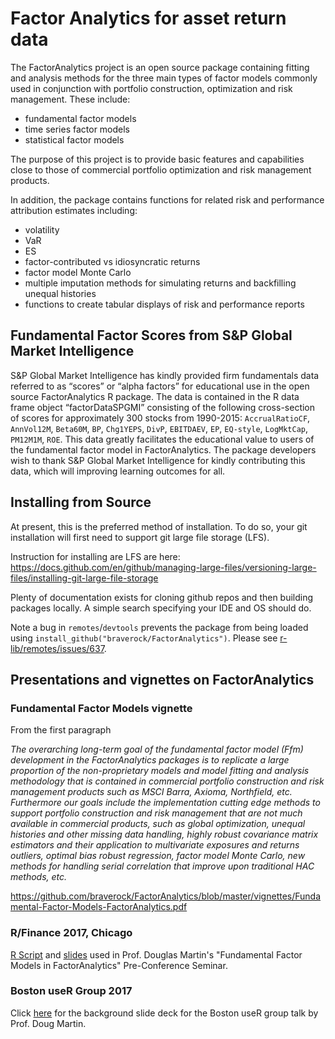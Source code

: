 
# Factor Analytics for asset return data

The FactorAnalytics project is an open source package containing fitting and analysis methods for the three main types of factor models commonly used in conjunction with portfolio construction, optimization and risk management. These include:
- fundamental factor models
- time series factor models
- statistical factor models

The purpose of this project is to provide basic features and capabilities close to those of commercial portfolio optimization and risk management products.

In addition, the package contains functions for related risk and performance attribution estimates including:
- volatility
- VaR
- ES
- factor-contributed vs idiosyncratic returns
- factor model Monte Carlo
- multiple imputation methods for simulating returns and backfilling unequal histories
- functions to create tabular displays of risk and performance reports


## Fundamental Factor Scores from S&P Global Market Intelligence
 
S&P Global Market Intelligence has kindly provided firm fundamentals data
referred to as “scores” or “alpha factors” for educational use in the open source FactorAnalytics R package. The data is contained in the R data frame object “factorDataSPGMI” consisting of the following cross-section of scores for approximately 300 stocks from 1990-2015: `AccrualRatioCF`, `AnnVol12M`, `Beta60M`, `BP`, `Chg1YEPS`, `DivP`, `EBITDAEV`, `EP`, `EQ-style`,
`LogMktCap`, `PM12M1M`, `ROE`. This data greatly facilitates the educational value to users of the fundamental factor model in FactorAnalytics. The package developers wish to thank S&P Global Market Intelligence for kindly contributing this data, which will improving learning outcomes for all.


## Installing from Source

At present, this is the preferred method of installation. To do so, your git installation will first need to support git large file storage (LFS).  

Instruction for installing are LFS are here: https://docs.github.com/en/github/managing-large-files/versioning-large-files/installing-git-large-file-storage

Plenty of documentation exists for cloning github repos and then building packages locally. A simple search specifying your IDE and OS should do.

Note a bug in `remotes`/`devtools` prevents the package from being loaded using `install_github("braverock/FactorAnalytics")`. Please see [r-lib/remotes/issues/637](https://github.com/r-lib/remotes/issues/637).


## Presentations and vignettes on FactorAnalytics

### Fundamental Factor Models vignette

From the first paragraph

_The overarching long-term goal of the fundamental factor model (Ffm) development in the FactorAnalytics packages is to replicate a large proportion of the non-proprietary models and model fitting and analysis methodology that is contained in commercial portfolio construction and risk management products such as MSCI Barra, Axioma, Northfield, etc. Furthermore our goals include the implementation cutting edge methods to support portfolio construction and risk management that are not much available in commercial products, such as global optimization, unequal histories and other missing data handling, highly robust covariance matrix estimators and their application to multivariate exposures and returns outliers, optimal bias robust regression, factor model Monte Carlo, new methods for handling serial correlation that improve upon traditional HAC methods, etc._

https://github.com/braverock/FactorAnalytics/blob/master/vignettes/Fundamental-Factor-Models-FactorAnalytics.pdf


### R/Finance 2017, Chicago

[R Script](https://www.dropbox.com/s/jv809g196iyqo0k/FFM%20Talk%20Rcode%20R-finance2017.R?dl=0) and [slides](https://www.dropbox.com/s/gh4y8a6e9bcxwnv/ffmTalk%20RinFinance%202017.pdf?dl=0) used in Prof. Douglas Martin's "Fundamental Factor Models in FactorAnalytics" Pre-Conference Seminar.

### Boston useR Group 2017
 
Click [here](https://www.dropbox.com/s/ibisg1y3yutej4m/cfrm%20fundamental%20facmods.pdf?dl=0) for the background slide deck for the Boston useR group talk by Prof. Doug Martin.


